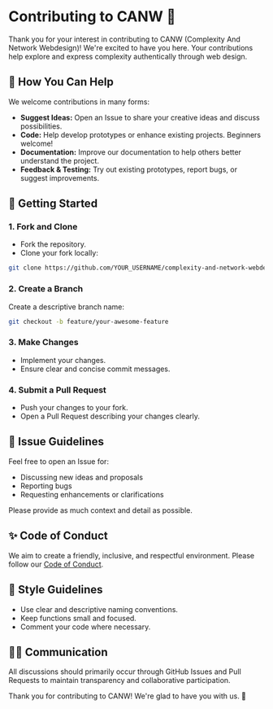 # Contributing to CANW 🚀

Thank you for your interest in contributing to CANW (Complexity And Network Webdesign)! We're excited to have you here. Your contributions help explore and express complexity authentically through web design.

## 🌟 How You Can Help

We welcome contributions in many forms:

- **Suggest Ideas:** Open an Issue to share your creative ideas and discuss possibilities.
- **Code:** Help develop prototypes or enhance existing projects. Beginners welcome!
- **Documentation:** Improve our documentation to help others better understand the project.
- **Feedback & Testing:** Try out existing prototypes, report bugs, or suggest improvements.

## 📌 Getting Started

### 1. Fork and Clone

- Fork the repository.
- Clone your fork locally:

```sh
git clone https://github.com/YOUR_USERNAME/complexity-and-network-webdesign.git
```

### 2. Create a Branch

Create a descriptive branch name:

```sh
git checkout -b feature/your-awesome-feature
```

### 3. Make Changes

- Implement your changes.
- Ensure clear and concise commit messages.

### 4. Submit a Pull Request

- Push your changes to your fork.
- Open a Pull Request describing your changes clearly.

## 📃 Issue Guidelines

Feel free to open an Issue for:

- Discussing new ideas and proposals
- Reporting bugs
- Requesting enhancements or clarifications

Please provide as much context and detail as possible.

## ✨ Code of Conduct

We aim to create a friendly, inclusive, and respectful environment. Please follow our [Code of Conduct](./CODE_OF_CONDUCT.md).

## 📝 Style Guidelines

- Use clear and descriptive naming conventions.
- Keep functions small and focused.
- Comment your code where necessary.

## 🧑‍💻 Communication

All discussions should primarily occur through GitHub Issues and Pull Requests to maintain transparency and collaborative participation.

Thank you for contributing to CANW! We're glad to have you with us. 🎉
